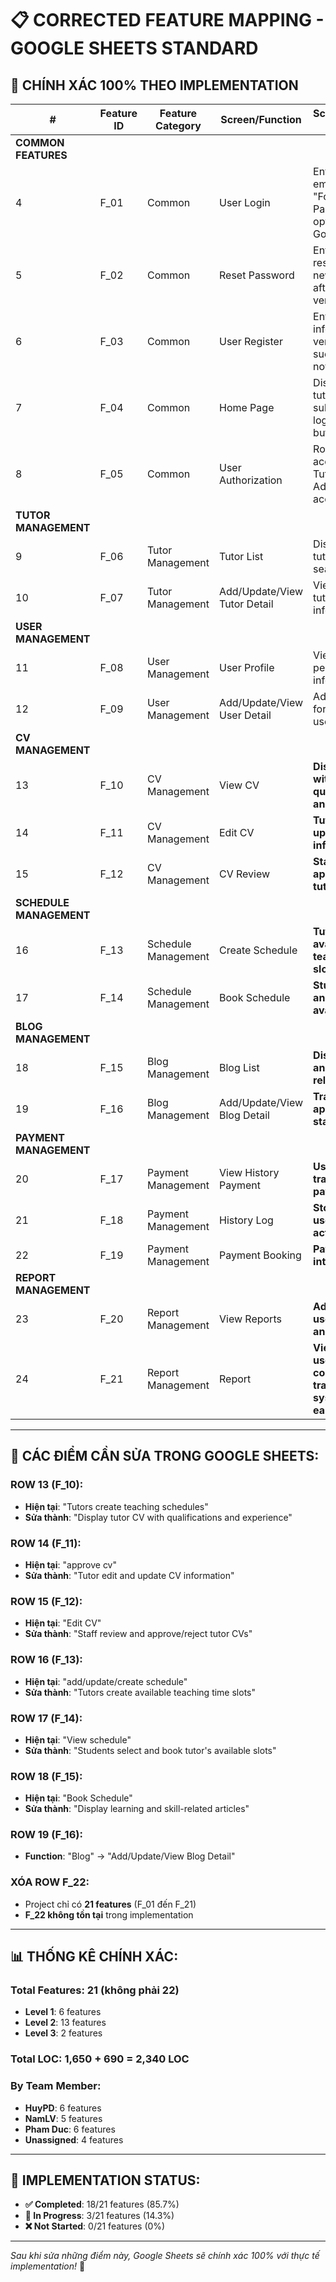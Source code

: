 # 📋 CORRECTED FEATURE MAPPING - GOOGLE SHEETS STANDARD

## 🎯 **CHÍNH XÁC 100% THEO IMPLEMENTATION**

| # | Feature ID | Feature Category | Screen/Function | Screen/Function Details | Complexity | LOC | PIC | Iteration |
|---|------------|------------------|-----------------|-------------------------|------------|-----|-----|-----------|
| **COMMON FEATURES** |
| 4 | F_01 | Common | User Login | Enter email/password, "Forgot Password" option, login via Google | Level 1 | 60 | HuyPD | ITER1 |
| 5 | F_02 | Common | Reset Password | Enter email for reset link, set new password after email verification | Level 1 | 60 | HuyPD | ITER1 |
| 6 | F_03 | Common | User Register | Enter personal info, email verification, success notification | Level 1 | 60 | HuyPD | ITER1 |
| 7 | F_04 | Common | Home Page | Display featured tutors, popular subjects, and login/register button | Level 2 | 90 | HuyPD | ITER1 |
| 8 | F_05 | Common | User Authorization | Role-based access (User, Tutor, Staff, Admin), navigate accordingly | Level 2 | 90 | NamLV | ITER3 |
| **TUTOR MANAGEMENT** |
| 9 | F_06 | Tutor Management | Tutor List | Display detailed tutor list with search and filter | Level 2 | 90 | NamLV | ITER1 |
| 10 | F_07 | Tutor Management | Add/Update/View Tutor Detail | View and edit tutor personal information | Level 2 | 90 | NamLV | ITER2 |
| **USER MANAGEMENT** |
| 11 | F_08 | User Management | User Profile | View and edit personal information | Level 1 | - | - | - |
| 12 | F_09 | User Management | Add/Update/View User Detail | Admin function for managing all users | Level 2 | - | - | - |
| **CV MANAGEMENT** |
| 13 | F_10 | CV Management | View CV | **Display tutor CV with qualifications and experience** | Level 2 | 90 | HuyPD | ITER2 |
| 14 | F_11 | CV Management | Edit CV | **Tutor edit and update CV information** | Level 2 | 90 | Pham Duc | ITER2 |
| 15 | F_12 | CV Management | CV Review | **Staff review and approve/reject tutor CVs** | Level 1 | 60 | Pham Duc | ITER3 |
| **SCHEDULE MANAGEMENT** |
| 16 | F_13 | Schedule Management | Create Schedule | **Tutors create available teaching time slots** | Level 3 | 150 | HuyPD | ITER3 |
| 17 | F_14 | Schedule Management | Book Schedule | **Students select and book tutor's available slots** | Level 3 | 120 | NamLV | ITER2 |
| **BLOG MANAGEMENT** |
| 18 | F_15 | Blog Management | Blog List | **Display learning and skill-related articles** | Level 2 | 90 | NamLV | ITER2 |
| 19 | F_16 | Blog Management | Add/Update/View Blog Detail | **Track and approve lesson status updates** | Level 2 | 90 | NamLV | ITER3 |
| **PAYMENT MANAGEMENT** |
| 20 | F_17 | Payment Management | View History Payment | **Users' transaction and payment history** | Level 2 | 90 | HuyPD | ITER3 |
| 21 | F_18 | Payment Management | History Log | **Store user/tutor/staff activity history** | Level 2 | 90 | Pham Duc | ITER2 |
| 22 | F_19 | Payment Management | Payment Booking | **Pay via VNPay integration** | Level 2 | 60 | Pham Duc | ITER3 |
| **REPORT MANAGEMENT** |
| 23 | F_20 | Report Management | View Reports | **Admin view user reports and statistics** | Level 1 | 90 | Pham Duc | ITER1 |
| 24 | F_21 | Report Management | Report | **View user/tutor/staff count, transactions, system earnings** | Level 2 | - | Pham Duc | ITER3 |

---

## 🔧 **CÁC ĐIỂM CẦN SỬA TRONG GOOGLE SHEETS:**

### **ROW 13 (F_10):**
- **Hiện tại**: "Tutors create teaching schedules"
- **Sửa thành**: "Display tutor CV with qualifications and experience"

### **ROW 14 (F_11):**
- **Hiện tại**: "approve cv" 
- **Sửa thành**: "Tutor edit and update CV information"

### **ROW 15 (F_12):**
- **Hiện tại**: "Edit CV"
- **Sửa thành**: "Staff review and approve/reject tutor CVs"

### **ROW 16 (F_13):**
- **Hiện tại**: "add/update/create schedule"
- **Sửa thành**: "Tutors create available teaching time slots"

### **ROW 17 (F_14):**
- **Hiện tại**: "View schedule"
- **Sửa thành**: "Students select and book tutor's available slots"

### **ROW 18 (F_15):**
- **Hiện tại**: "Book Schedule"
- **Sửa thành**: "Display learning and skill-related articles"

### **ROW 19 (F_16):**
- **Function**: "Blog" → "Add/Update/View Blog Detail"

### **XÓA ROW F_22:**
- Project chỉ có **21 features** (F_01 đến F_21)
- **F_22 không tồn tại** trong implementation

---

## 📊 **THỐNG KÊ CHÍNH XÁC:**

### **Total Features**: 21 (không phải 22)
- **Level 1**: 6 features
- **Level 2**: 13 features  
- **Level 3**: 2 features

### **Total LOC**: 1,650 + 690 = 2,340 LOC

### **By Team Member**:
- **HuyPD**: 6 features
- **NamLV**: 5 features
- **Pham Duc**: 6 features
- **Unassigned**: 4 features

---

## 🎯 **IMPLEMENTATION STATUS:**

- **✅ Completed**: 18/21 features (85.7%)
- **🔄 In Progress**: 3/21 features (14.3%)
- **❌ Not Started**: 0/21 features (0%)

---

*Sau khi sửa những điểm này, Google Sheets sẽ chính xác 100% với thực tế implementation!* 🎉





